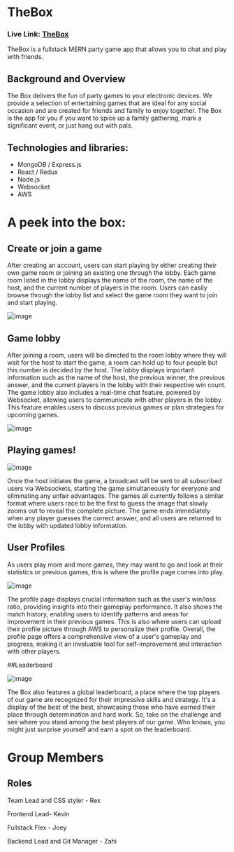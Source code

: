 # TheBox

### Live Link: [TheBox](https://the-box.social/)

TheBox is a fullstack MERN party game app that allows you to chat and play with friends.

## Background and Overview

The Box delivers the fun of party games to your electronic devices. We provide a selection of entertaining games that are ideal for any social occasion and are created for friends and family to enjoy together. The Box is the app for you if you want to spice up a family gathering, mark a significant event, or just hang out with pals.

## Technologies and libraries:

- MongoDB / Express.js
- React / Redux
- Node.js
- Websocket
- AWS 

# A peek into the box:

## Create or join a game

After creating an account, users can start playing by either creating their own game room or joining an existing one through the lobby. Each game room listed in the lobby displays the name of the room, the name of the host, and the current number of players in the room. Users can easily browse through the lobby list and select the game room they want to join and start playing.

![image](https://github.com/junjiequ1459/TheBox/assets/30753677/dd577c1d-0580-453f-bad1-6ad33b4b5f75)

## Game lobby

After joining a room, users will be directed to the room lobby where they will wait for the host to start the game, a room can hold up to four people but this number is decided by the host. The lobby displays important information such as the name of the host, the previous winner, the previous answer, and the current players in the lobby with their respective win count. The game lobby also includes a real-time chat feature, powered by Websocket, allowing users to communicate with other players in the lobby. This feature enables users to discuss previous games or plan strategies for upcoming games.

![image](https://github.com/junjiequ1459/TheBox/assets/30753677/1bc9d6d5-b550-4541-a4fa-4f1c763bd5bb)

## Playing games!

![image](https://github.com/junjiequ1459/TheBox/assets/30753677/c4d9bf5b-46af-495c-8f8e-d3176a43cdde)

Once the host initiates the game, a broadcast will be sent to all subscribed users via Websockets, starting the game simultaneously for everyone and eliminating any unfair advantages. The games all currently follows a similar format where users race to be the first to guess the image that slowly zooms out to reveal the complete picture. The game ends immediately when any player guesses the correct answer, and all users are returned to the lobby with updated lobby information.

## User Profiles

As users play more and more games, they may want to go and look at their statistics or previous games, this is where the profile page comes into play.

![image](https://github.com/junjiequ1459/TheBox/assets/30753677/681076e9-08e5-4aa6-97e1-b03a4121aeba)

The profile page displays crucial information such as the user's win/loss ratio, providing insights into their gameplay performance. It also shows the match history, enabling users to identify patterns and areas for improvement in their previous games. This is also where users can upload their profile picture through AWS to personalize their profile. Overall, the profile page offers a comprehensive view of a user's gameplay and progress, making it an invaluable tool for self-improvement and interaction with other players.

##Leaderboard

![image](https://github.com/junjiequ1459/TheBox/assets/30753677/f66afeb5-50d7-4d79-91ad-85429f11e66f)

The Box also features a global leaderboard, a place where the top players of our game are recognized for their impressive skills and strategy. It's a display of the best of the best, showcasing those who have earned their place through determination and hard work. So, take on the challenge and see where you stand among the best players of our game. Who knows, you might just surprise yourself and earn a spot on the leaderboard.

# Group Members

## Roles

Team Lead and CSS styler - Rex

Frontend Lead- Kevin

Fullstack Flex - Joey

Backend Lead and Git Manager - Zahi
